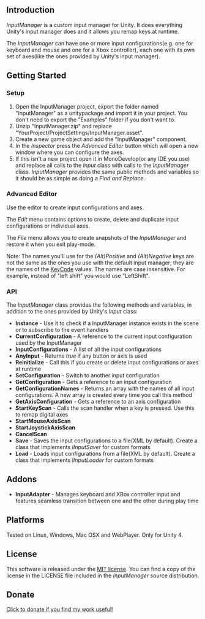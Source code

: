 ## Introduction ##
*InputManager* is a custom input manager for Unity. It does everything Unity's input manager does and it allows you remap keys at runtime.

The *InputManager* can have one or more input configurations(e.g. one for keyboard and mouse and one for a Xbox controller), each one with its own set of axes(like the ones provided by Unity's input manager).

## Getting Started ##
### Setup ###
1. Open the InputManager project, export the folder named "InputManager" as a unitypackage and import it in your project. You don't need to export the "Examples" folder if you don't want to.
2. Unzip "InputManager.zip" and replace "YourProject/ProjectSettings/InputManager.asset".
3. Create a new game object and add the "InputManager" component.
4. In the *Inspector* press the *Advanced Editor* button which will open a new window where you can configure the axes.
5. If this isn't a new project open it in MonoDevelop(or any IDE you use) and replace all calls to the *Input* class with calls to the *InputManager* class. *InputManager* provides the same public methods and variables so it should be as simple as doing a *Find and Replace*.

### Advanced Editor ###
Use the editor to create input configurations and axes. 

The *Edit* menu contains options to create, delete and duplicate input configurations or individual axes.

The *File* menu allows you to create snapshots of the *InputManager* and restore it when you exit play-mode.

Note: The names you'll use for the *(Alt)Positive* and *(Alt)Negative* keys are not the same as the ones you use with the default input manager; they are the names of the [KeyCode](https://docs.unity3d.com/Documentation/ScriptReference/KeyCode.html) values. The names are case insensitive.
For example, instead of "left shift" you would use "LeftShift".

### API ##
The *InputManager* class provides the following methods and variables, in addition to the ones provided by Unity's *Input* class:

- **Instance** - Use it to check if a InputManager instance exists in the scene or to subscribe to the event handlers
- **CurrentConfiguration** - A reference to the current input configuration used by the InputManager
- **InputConfigurations** - A list of all the input configurations
- **AnyInput** - Returns *true* if any button or axis is used
- **Reinitialize** - Call this if you create or delete input configurations or axes at runtime
- **SetConfiguration** - Switch to another input configuration
- **GetConfiguration** - Gets a reference to an input configuration
- **GetConfigurationNames** - Returns an array with the names of all input configurations. A new array is created every time you call this method
- **GetAxisConfiguration** - Gets a reference to an axis configuration
- **StartKeyScan** - Calls the scan handler when a key is pressed. Use this to remap digital axes
- **StartMouseAxisScan**
- **StartJoystickAxisScan**
- **CancelScan**
- **Save** - Saves the input configurations to a file(XML by default). Create a class that implements *IInputSaver* for custom formats
- **Load** - Loads input configurations from a file(XML by default). Create a class that implements *IInputLoader* for custom formats

## Addons ##
- **InputAdapter** - Manages keyboard and XBox controller input and features seamless transition between one and the other during play time

## Platforms ##
Tested on Linux, Windows, Mac OSX and WebPlayer. Only for Unity 4.

## License ##
This software is released under the [MIT license](http://opensource.org/licenses/MIT). You can find a copy of the license in the LICENSE file included in the *InputManager* source distribution.

## Donate ##
[Click to donate if you find my work useful!](https://www.paypal.com/cgi-bin/webscr?business=geambasu.cristian@yahoo.ro&cmd=_donations&currency_code=EUR&item_name=Custom+input+manager+for+Unity)